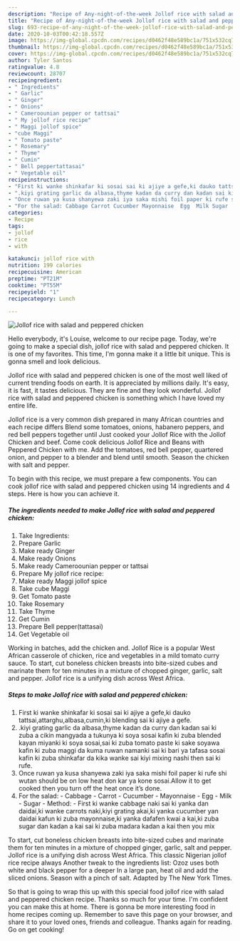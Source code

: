 ```yaml
---
description: "Recipe of Any-night-of-the-week Jollof rice with salad and peppered chicken"
title: "Recipe of Any-night-of-the-week Jollof rice with salad and peppered chicken"
slug: 693-recipe-of-any-night-of-the-week-jollof-rice-with-salad-and-peppered-chicken
date: 2020-10-03T00:42:18.557Z
image: https://img-global.cpcdn.com/recipes/d0462f48e589bc1a/751x532cq70/jollof-rice-with-salad-and-peppered-chicken-recipe-main-photo.jpg
thumbnail: https://img-global.cpcdn.com/recipes/d0462f48e589bc1a/751x532cq70/jollof-rice-with-salad-and-peppered-chicken-recipe-main-photo.jpg
cover: https://img-global.cpcdn.com/recipes/d0462f48e589bc1a/751x532cq70/jollof-rice-with-salad-and-peppered-chicken-recipe-main-photo.jpg
author: Tyler Santos
ratingvalue: 4.8
reviewcount: 28707
recipeingredient:
- " Ingredients"
- " Garlic"
- " Ginger"
- " Onions"
- " Cameroounian pepper or tattsai"
- " My jollof rice recipe"
- " Maggi jollof spice"
- "cube Maggi"
- " Tomato paste"
- " Rosemary"
- " Thyme"
- " Cumin"
- " Bell peppertattasai"
- " Vegetable oil"
recipeinstructions:
- "First ki wanke shinkafar ki sosai sai ki ajiye a gefe,ki dauko tattsai,attarghu,albasa,cumin,ki blending sai ki ajiye a gefe."
- ".kiyi grating garlic da albasa,thyme kadan da curry dan kadan sai ki zuba a cikin mangyada a tukunya ki soya sosai kafin ki zuba blended kayan miyanki ki soya sosai,sai ki zuba tomato paste ki sake soyawa kafin ki zuba maggi da kuma ruwan namanki sai ki bari ya tafasa sosai kafin ki zuba shinkafar da kika wanke sai kiyi mixing nashi then sai ki rufe."
- "Once ruwan ya kusa shanyewa zaki iya saka mishi foil paper ki rufe shi wutan should be on low heat don kar ya kone sosai.Allow it to get cooked then you turn off the heat once it’s done."
- "For the salad: Cabbage Carrot Cucumber Mayonnaise  Egg  Milk Sugar  Method: First ki wanke cabbage naki sai ki yanka dan daidai,ki wanke carrots naki,kiyi grating akai,ki yanka cucumber yan daidai kafun ki zuba mayonnaise,ki yanka dafafen kwai a kai,ki zuba sugar dan kadan a kai sai ki zuba madara kadan a kai then you mix"
categories:
- Recipe
tags:
- jollof
- rice
- with

katakunci: jollof rice with 
nutrition: 199 calories
recipecuisine: American
preptime: "PT21M"
cooktime: "PT55M"
recipeyield: "1"
recipecategory: Lunch

---
```



![Jollof rice with salad and peppered chicken](https://img-global.cpcdn.com/recipes/d0462f48e589bc1a/751x532cq70/jollof-rice-with-salad-and-peppered-chicken-recipe-main-photo.jpg)

Hello everybody, it's Louise, welcome to our recipe page. Today, we're going to make a special dish, jollof rice with salad and peppered chicken. It is one of my favorites. This time, I'm gonna make it a little bit unique. This is gonna smell and look delicious.

Jollof rice with salad and peppered chicken is one of the most well liked of current trending foods on earth. It is appreciated by millions daily. It's easy, it is fast, it tastes delicious. They are fine and they look wonderful. Jollof rice with salad and peppered chicken is something which I have loved my entire life.

Jollof rice is a very common dish prepared in many African countries and each recipe differs Blend some tomatoes, onions, habanero peppers, and red bell peppers together until Just cooked your Jollof Rice with the Jollof Chicken and beef. Come cook delicious Jollof Rice and Beans with Peppered Chicken with me. Add the tomatoes, red bell pepper, quartered onion, and pepper to a blender and blend until smooth. Season the chicken with salt and pepper.


To begin with this recipe, we must prepare a few components. You can cook jollof rice with salad and peppered chicken using 14 ingredients and 4 steps. Here is how you can achieve it.

<!--inarticleads1-->

##### The ingredients needed to make Jollof rice with salad and peppered chicken:

1. Take  Ingredients:
1. Prepare  Garlic
1. Make ready  Ginger
1. Make ready  Onions
1. Make ready  Cameroounian pepper or tattsai
1. Prepare  My jollof rice recipe:
1. Make ready  Maggi jollof spice
1. Take cube Maggi
1. Get  Tomato paste
1. Take  Rosemary
1. Take  Thyme
1. Get  Cumin
1. Prepare  Bell pepper(tattasai)
1. Get  Vegetable oil


Working in batches, add the chicken and. Jollof Rice is a popular West African casserole of chicken, rice and vegetables in a mild tomato curry sauce. To start, cut boneless chicken breasts into bite-sized cubes and marinate them for ten minutes in a mixture of chopped ginger, garlic, salt and pepper. Jollof rice is a unifying dish across West Africa. 

<!--inarticleads2-->

##### Steps to make Jollof rice with salad and peppered chicken:

1. First ki wanke shinkafar ki sosai sai ki ajiye a gefe,ki dauko tattsai,attarghu,albasa,cumin,ki blending sai ki ajiye a gefe.
1. .kiyi grating garlic da albasa,thyme kadan da curry dan kadan sai ki zuba a cikin mangyada a tukunya ki soya sosai kafin ki zuba blended kayan miyanki ki soya sosai,sai ki zuba tomato paste ki sake soyawa kafin ki zuba maggi da kuma ruwan namanki sai ki bari ya tafasa sosai kafin ki zuba shinkafar da kika wanke sai kiyi mixing nashi then sai ki rufe.
1. Once ruwan ya kusa shanyewa zaki iya saka mishi foil paper ki rufe shi wutan should be on low heat don kar ya kone sosai.Allow it to get cooked then you turn off the heat once it’s done.
1. For the salad: - Cabbage - Carrot - Cucumber - Mayonnaise  - Egg  - Milk - Sugar -  Method: - First ki wanke cabbage naki sai ki yanka dan daidai,ki wanke carrots naki,kiyi grating akai,ki yanka cucumber yan daidai kafun ki zuba mayonnaise,ki yanka dafafen kwai a kai,ki zuba sugar dan kadan a kai sai ki zuba madara kadan a kai then you mix


To start, cut boneless chicken breasts into bite-sized cubes and marinate them for ten minutes in a mixture of chopped ginger, garlic, salt and pepper. Jollof rice is a unifying dish across West Africa. This classic Nigerian jollof rice recipe always Another tweak to the ingredients list: Ozoz uses both white and black pepper for a deeper In a large pan, heat oil and add the sliced onions. Season with a pinch of salt. Adapted by The New York TImes. 

So that is going to wrap this up with this special food jollof rice with salad and peppered chicken recipe. Thanks so much for your time. I'm confident you can make this at home. There is gonna be more interesting food in home recipes coming up. Remember to save this page on your browser, and share it to your loved ones, friends and colleague. Thanks again for reading. Go on get cooking!

